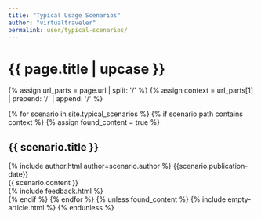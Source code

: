 ```yaml
---
title: "Typical Usage Scenarios"
author: "virtualtraveler"
permalink: user/typical-scenarios/
---
```


<h1 class="primary">{{ page.title | upcase }}</h1>

{% assign url_parts = page.url | split: '/' %}
{% assign context = url_parts[1] | prepend: '/' | append: '/' %}

{% for scenario in site.typical_scenarios %}
{% if scenario.path contains context %}
{% assign found_content = true %}
<article>
    <h1 id="{{ scenario.title | slugify }}" class="secondary">{{ scenario.title }}
    </h1>
    <div class="article-meta">
      {% include author.html author=scenario.author %}
      <span class="date">{{scenario.publication-date}}</span>
    </div>
    <div class="article-content">
      {{ scenario.content }}
    </div>
{% include feedback.html %}    
</article>
{% endif %}
{% endfor %}
{% unless found_content %}
{% include empty-article.html %}
{% endunless %}
